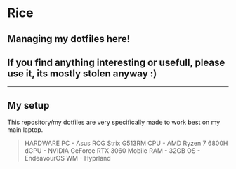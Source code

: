 # Rice
## Managing my dotfiles here!
## If you find anything interesting or usefull, please use it, its mostly stolen anyway :)
---

## My setup

This repository/my dotfiles are very specifically made to work best on my main laptop.
> HARDWARE
PC   - Asus ROG Strix G513RM
CPU  - AMD Ryzen 7 6800H
dGPU - NVIDIA GeForce RTX 3060 Mobile
RAM  - 32GB
OS   - EndeavourOS
WM   - Hyprland

